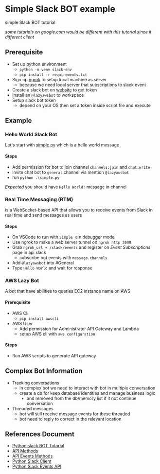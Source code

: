 # Simple Slack BOT example 

simple Slack BOT tutorial 

*some tutorials on google.com would be different with this tutorial since it different client*

## Prerequisite

- Set up python environment
    - `python -m venv slack-env`
    - `pip install -r requirements.txt`
- Sign up [ngrok](https://ngrok.com/) to setup local machine as server
    - because we need local server that subscriptions to slack event
- Create a slack bot on [website](https://api.slack.com/apps) to get token
- Install an `@lazyawsbot` to workspace
- Setup slack bot token
    - depend on your OS then set a token inside script file and execute

## Example

### Hello World Slack Bot

Let's start with [simple.py](https://github.com/howtoautomateinth/lazy-aws-slackbot/blob/master/simple.py) which is a hello world message

#### Steps

- Add permission for bot to join channel `channels:join` and `chat:write`
- Invite chat bot to `general` channel via mention `@lazyawsbot`
- run `python .\simple.py`

*Expected* you should have `Hello World!` message in channel

### Real Time Messaging (RTM)

is a WebSocket-based API that allows you to receive events from Slack in real time and send messages as users

#### Steps

- On VSCode to run with `Simple RTM` debugger mode
- Use ngrok to make a web server tunnel on `ngrok http 3000`
- Grab `ngrok_url + /slack/events` and register on *Event Subscriptions* page in api slack
    - subscribe bot events with `message.channels`
- Add `@lazyawsbot` into #General
- Type `Hello World` and wait for response

### AWS Lazy Bot

A bot that have abilities to queries EC2 instance name on AWS

#### Prerequisite

- AWS Cli
    - `pip install awscli`
- AWS User
    - Add permission for Administrator API Gateway and Lambda
    - setup AWS cli with `aws configuration`
    
#### Steps

- Run AWS scripts to generate API gateway


## Complex Bot Information
- Tracking conversations
    - in complex bot we need to interact with bot in multiple conversation
    - create a db for keep database identities and manage business logic 
        - and removed from the db/memory list if it not continue conversation
- Threaded messages
    - bot will still receive message events for these threaded 
    - bot need to reply to correct in the relevant location
 
## References Document

- [Python slack BOT Tutorial](https://github.com/slackapi/python-slackclient/tree/master/tutorial)
- [API Methods](https://api.slack.com/methods)
- [API Events Methods](https://api.slack.com/events)
- [Python Slack Client](https://github.com/slackapi/python-slackclient)
- [Python Slack Events API](https://github.com/slackapi/python-slack-events-api)
